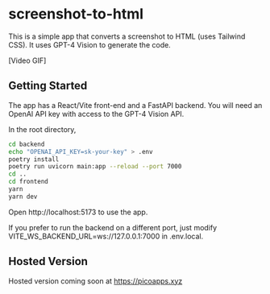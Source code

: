 # screenshot-to-html

This is a simple app that converts a screenshot to HTML (uses Tailwind CSS). It uses GPT-4 Vision to generate the code.

[Video GIF]

## Getting Started

The app has a React/Vite front-end and a FastAPI backend. You will need an OpenAI API key with access to the GPT-4 Vision API.

In the root directory,

```bash
cd backend
echo "OPENAI_API_KEY=sk-your-key" > .env
poetry install
poetry run uvicorn main:app --reload --port 7000
cd ..
cd frontend
yarn
yarn dev
```

Open http://localhost:5173 to use the app.

If you prefer to run the backend on a different port, just modify VITE_WS_BACKEND_URL=ws://127.0.0.1:7000 in .env.local.

## Hosted Version

Hosted version coming soon at https://picoapps.xyz
